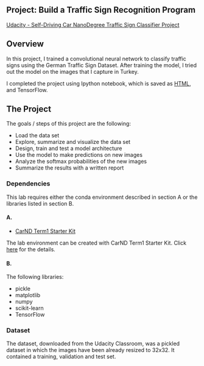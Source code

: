## Project: Build a Traffic Sign Recognition Program
[Udacity - Self-Driving Car NanoDegree Traffic Sign Classifier Project](https://github.com/udacity/CarND-Traffic-Sign-Classifier-Project)

Overview
---
In this project, I trained a convolutional neural network to classify traffic signs using the German Traffic Sign Dataset. After training the model, I tried out the model on the images that I capture in Turkey.

I completed the project using Ipython notebook, which is saved as [HTML](https://seyfig.github.io/TrafficSignClassifier/), and TensorFlow.

The Project
---
The goals / steps of this project are the following:
* Load the data set
* Explore, summarize and visualize the data set
* Design, train and test a model architecture
* Use the model to make predictions on new images
* Analyze the softmax probabilities of the new images
* Summarize the results with a written report

### Dependencies
This lab requires either the conda environment described in section A or the libraries listed in section B.

#### A.
* [CarND Term1 Starter Kit](https://github.com/udacity/CarND-Term1-Starter-Kit)

The lab environment can be created with CarND Term1 Starter Kit. Click [here](https://github.com/udacity/CarND-Term1-Starter-Kit/blob/master/README.md) for the details.

#### B.
The following libraries:
* pickle
* matplotlib
* numpy
* scikit-learn
* TensorFlow

### Dataset

The dataset, downloaded from the Udacity Classroom, was a pickled dataset in which the images have been already resized to 32x32. It contained a training, validation and test set.
